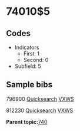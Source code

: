 # 74010$5

## Codes

-   Indicators
    -   First: 1
    -   Second: 0
-   Subfield: 5

## Sample bibs

796900 [Quicksearch](https://search.library.yale.edu/catalog/796900) [VXWS](http://prodorbis.library.yale.edu:7014/vxws/GetHoldingsService?bibId=796900)

812230 [Quicksearch](https://search.library.yale.edu/catalog/812230) [VXWS](http://prodorbis.library.yale.edu:7014/vxws/GetHoldingsService?bibId=812230)

**Parent topic:**[740](../../tags/740/740.md)

